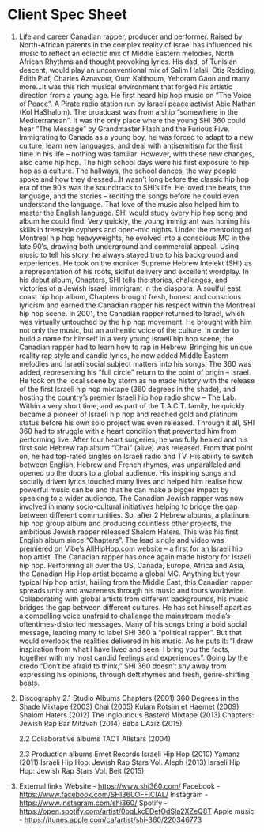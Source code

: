 # Client Spec Sheet

1.  Life and career
    Canadian rapper, producer and performer. Raised by North-African parents in the complex reality of Israel has influenced his music to reflect an eclectic mix of Middle Eastern melodies, North African Rhythms and thought provoking lyrics. His dad, of Tunisian descent, would play an unconventional mix of Salim Halali, Otis Redding, Edith Piaf, Charles Aznavour, Oum Kalthoum, Yehoram Gaon and many more…It was this rich musical environment that forged his artistic direction from a young age.
    He first heard hip hop music on “The Voice of Peace”. A Pirate radio station run by Israeli peace activist Abie Nathan (Kol HaShalom). The broadcast was from a ship “somewhere in the Mediterranean”. It was the only place where the young SHI 360 could hear “The Message” by Grandmaster Flash and the Furious Five.
    Immigrating to Canada as a young boy, he was forced to adapt to a new culture, learn new languages, and deal with antisemitism for the first time in his life – nothing was familiar.
    However, with these new changes, also came hip hop.
    The high school days were his first exposure to hip hop as a culture. The hallways, the school dances, the way people spoke and how they dressed…It wasn’t long before the classic hip hop era of the 90′s was the soundtrack to SHI’s life. He loved the beats, the language, and the stories – reciting the songs before he could even understand the language. That love of the music also helped him to master the English language.
    SHI would study every hip hop song and album he could find. Very quickly, the young immigrant was honing his skills in freestyle cyphers and open-mic nights. Under the mentoring of Montreal hip hop heavyweights, he evolved into a conscious MC in the late 90′s, drawing both underground and commercial appeal.
    Using music to tell his story, he always stayed true to his background and experiences. He took on the moniker Supreme Hebrew Intelekt (SHI) as a representation of his roots, skilful delivery and excellent wordplay. In his debut album, Chapters, SHI tells the stories, challenges, and victories of a Jewish Israeli immigrant in the diaspora. A soulful east coast hip hop album, Chapters brought fresh, honest and conscious lyricism and earned the Canadian rapper his respect within the Montreal hip hop scene.
    In 2001, the Canadian rapper returned to Israel, which was virtually untouched by the hip hop movement. He brought with him not only the music, but an authentic voice of the culture.
    In order to build a name for himself in a very young Israeli hip hop scene, the Canadian rapper had to learn how to rap in Hebrew. Bringing his unique reality rap style and candid lyrics, he now added Middle Eastern melodies and Israeli social subject matters into his songs. The 360 was added, representing his “full circle” return to the point of origin – Israel.
    He took on the local scene by storm as he made history with the release of the first Israeli hip hop mixtape (360 degrees in the shade), and hosting the country’s premier Israeli hip hop radio show – The Lab. Within a very short time, and as part of the T.A.C.T. family, he quickly became a pioneer of Israeli hip hop and reached gold and platinum status before his own solo project was even released. Through it all, SHI 360 had to struggle with a heart condition that prevented him from performing live. After four heart surgeries, he was fully healed and his first solo Hebrew rap album “Chai” (alive) was released. From that point on, he had top-rated singles on Israeli radio and TV.
    His ability to switch between English, Hebrew and French rhymes, was unparalleled and opened up the doors to a global audience. His inspiring songs and socially driven lyrics touched many lives and helped him realise how powerful music can be and that he can make a bigger impact by speaking to a wider audience. The Canadian Jewish rapper was now involved in many socio-cultural initiatives helping to bridge the gap between different communities. So, after 2 Hebrew albums, a platinum hip hop group album and producing countless other projects, the ambitious Jewish rapper released Shalom Haters. This was his first English album since “Chapters”. The lead single and video was premiered on Vibe’s AllHipHop.com website – a first for an Israeli hip hop artist. The Canadian rapper has once again made history for Israeli hip hop. Performing all over the US, Canada, Europe, Africa and Asia, the Canadian Hip Hop artist became a global MC.
    Anything but your typical hip hop artist, hailing from the Middle East, this Canadian rapper spreads unity and awareness through his music and tours worldwide. Collaborating with global artists from different backgrounds, his music bridges the gap between different cultures.
    He has set himself apart as a compelling voice unafraid to challenge the mainstream media’s oftentimes-distorted messages. Many of his songs bring a bold social message, leading many to label SHI 360 a “political rapper”. But that would overlook the realities delivered in his music. As he puts it: “I draw inspiration from what I have lived and seen. I bring you the facts, together with my most candid feelings and experiences”. Going by the credo “Don’t be afraid to think,” SHI 360 doesn’t shy away from expressing his opinions, through deft rhymes and fresh, genre-shifting beats.

2.  Discography
    2.1 Studio Albums
    Chapters (2001)
    360 Degrees in the Shade Mixtape (2003)
    Chai (2005)
    Kulam Rotsim et Haemet (2009)
    Shalom Haters (2012)
    The Inglourious Basterd Mixtape (2013)
    Chapters: Jewish Rap Bar Mitzvah (2014)
    Baba L'Aziz (2015)

    2.2 Collaborative albums
    TACT Allstars (2004)

    2.3 Production albums
    Emet Records Israeli Hip Hop (2010)
    Yamanz (2011)
    Israeli Hip Hop: Jewish Rap Stars Vol. Aleph (2013)
    Israeli Hip Hop: Jewish Rap Stars Vol. Beit (2015)

3.  External links
    Website - https://www.shi360.com/
    Facebook - https://www.facebook.com/SHI360OFFICIAL/
    Instagram - https://www.instagram.com/shi360/
    Spotify - https://open.spotify.com/artist/0bqLkcEDetOdSIa2XZeQ8T
    Apple music - https://itunes.apple.com/ca/artist/shi-360/220346773
